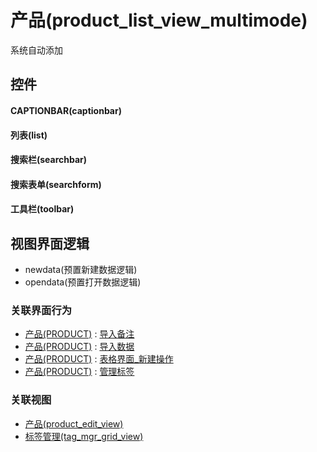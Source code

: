 # 产品(product_list_view_multimode)  <!-- {docsify-ignore-all} -->


系统自动添加



## 控件
#### CAPTIONBAR(captionbar)
#### 列表(list)
#### 搜索栏(searchbar)
#### 搜索表单(searchform)
#### 工具栏(toolbar)

## 视图界面逻辑
  * newdata(预置新建数据逻辑)
  * opendata(预置打开数据逻辑)


### 关联界面行为
  * [产品(PRODUCT)](module/crm/product) : [导入备注](module/crm/product#界面行为)
  * [产品(PRODUCT)](module/crm/product) : [导入数据](module/crm/product#界面行为)
  * [产品(PRODUCT)](module/crm/product) : [表格界面_新建操作](module/crm/product#界面行为)
  * [产品(PRODUCT)](module/crm/product) : [管理标签](module/crm/product#界面行为)

### 关联视图
  * [产品(product_edit_view)](app/view/product_edit_view)
  * [标签管理(tag_mgr_grid_view)](app/view/tag_mgr_grid_view)

<script>
 const { createApp } = Vue
  createApp({
    data() {
      return {

      }
    }
  }).use(ElementPlus).mount('#app')
</script>